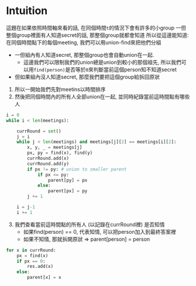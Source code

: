 # Intuition

這題在如果依照時間軸來看的話, 在同個時間`t`的情況下會有許多的小group
一但整個group裡面有人知道secret的話, 那整個group就都會知道
所以從這邊能知道:在同個時間點下的每個meeting, 我們可以用union-find來把他們分組
- 一但組內有人知道secret, 那整個group也會自動union在一起.
  - 這邊我們可以限制我們的union總是union到較小的那個祖先, 所以我們可以用`find(person)`是否等於`0`來判斷當前這個person知不知道secret
- 但如果組內沒人知道secret, 那麼我們要把這個group給拆回原狀

1. 所以一開始我們先對meetins以時間排序
2. 然後把同個時間內的所有人全部union在一起, 並同時紀錄當前這時間點有哪些人
```py
i = 0
while i < len(meetings):

    currRound = set()
    j = i
    while j < len(meetings) and meetings[j][2] == meetings[i][2]:
        x, y, _ = meetings[j]
        px, py = find(x), find(y)
        currRound.add(x)
        currRound.add(y)
        if px != py: # union to smaller parent
            if px <= py:
                parent[py] = px
            else:
                parent[px] = py
        j += 1

    i = j-1
    i += 1
```
3. 我們查看當前這時間點的所有人 (以記錄在currRound裡) 是否知情
   - 如果find(person) == 0, 代表知情, 可以把person加入到最終答案裡
   - 如果不知情, 那就拆開原狀 => parent[person] = person
```py
for x in currRound:
    px = find(x)
    if px == 0:
        res.add(x)
    else:
        parent[x] = x
```